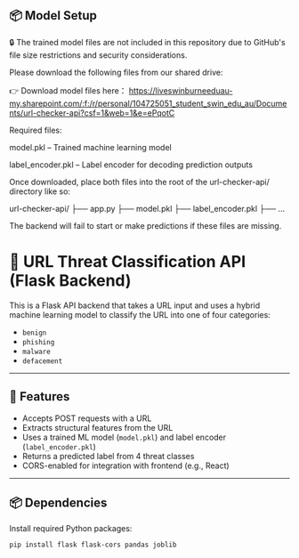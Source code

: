 ## 📦 Model Setup

🔒 The trained model files are not included in this repository due to GitHub's file size restrictions and security considerations.

Please download the following files from our shared drive:

👉 Download model files here：
https://liveswinburneeduau-my.sharepoint.com/:f:/r/personal/104725051_student_swin_edu_au/Documents/url-checker-api?csf=1&web=1&e=ePqotC

Required files:

model.pkl – Trained machine learning model

label_encoder.pkl – Label encoder for decoding prediction outputs


Once downloaded, place both files into the root of the url-checker-api/ directory like so:

url-checker-api/
├── app.py
├── model.pkl
├── label_encoder.pkl
├── ...

The backend will fail to start or make predictions if these files are missing.

# 🔐 URL Threat Classification API (Flask Backend)

This is a Flask API backend that takes a URL input and uses a hybrid machine learning model to classify the URL into one of four categories:

- `benign`
- `phishing`
- `malware`
- `defacement`

---

## 🚀 Features

- Accepts POST requests with a URL
- Extracts structural features from the URL
- Uses a trained ML model (`model.pkl`) and label encoder (`label_encoder.pkl`)
- Returns a predicted label from 4 threat classes
- CORS-enabled for integration with frontend (e.g., React)

---

## 📦 Dependencies

Install required Python packages:

```bash
pip install flask flask-cors pandas joblib
```
